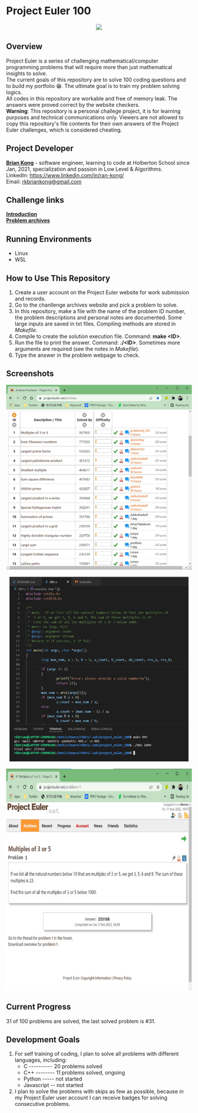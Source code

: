 # Project Euler 100

<div align="center"><img src="https://www.azquotes.com/picture-quotes/quote-logic-is-the-foundation-of-the-certainty-of-all-the-knowledge-we-acquire-leonhard-euler-71-54-35.jpg" width="700"></div>

## Overview
Project Euler is a series of challenging mathematical/computer programming problems that will require more than just mathematical insights to solve.\
The current goals of this repository are to solve 100 coding questions and to build my portfolio 😁. The ultimate goal is to train my problem solving logics.\
All codes in this repository are workable and free of memory leak. The answers were proved correct by the website checkers.\
**Warning**: This repository is a personal challege project, it is for learning purposes and technical communications only. Viewers are not allowed to copy this repository's file contents for their own answers of the Project Euler challenges, which is considered cheating.

## Project Developer
**[Brian Kong](https://github.com/rkbrian)** - software engineer, learning to code at Holberton School since Jan, 2021, specialization and passion in Low Level & Algorithms.\
LinkedIn: https://www.linkedin.com/in/ran-kong/ \
Email: rkbriankong@gmail.com

## Challenge links
[**Introduction**](https://projecteuler.net/about)\
[**Problem archives**](https://projecteuler.net/archives)

## Running Environments
 - Linux
 - WSL

## How to Use This Repository
1. Create a user account on the Project Euler website for work submission and records.
2. Go to the chanllenge archives website and pick a problem to solve.
3. In this repository, make a file with the name of the problem ID number, the problem descriptions and personal notes are documented. Some large inputs are saved in txt files. Compiling methods are stored in *Makefile*.
4. Compile to create the solution execution file. Command: **make \<ID>**.
5. Run the file to print the answer. Command: **./\<ID>**. Sometimes more arguments are required (see the notes in *Makefile*).
6. Type the answer in the problem webpage to check.

## Screenshots
<div align="center"><img src="https://github.com/rkbrian/project_euler_100/blob/main/project_euler_01.jpg" height="500"></div><br>
<div align="center"><img src="https://github.com/rkbrian/project_euler_100/blob/main/project_euler_001_execute.jpg" height="500"></div><br>
<div align="center"><img src="https://github.com/rkbrian/project_euler_100/blob/main/project_euler_001_web.jpg" height="600"></div>

## Current Progress
31 of 100 problems are solved, the last solved problem is #31.

## Development Goals
1. For self training of coding, I plan to solve all problems with different languages, including:
   - C ---------- 20 problems solved
   - C++ --------  11 problems solved, ongoing
   - Python ----- not started
   - Javascript -- not started
2. I plan to solve the problems with skips as few as possible, because in my Project Euler user account I can receive badges for solving consecutive problems.
